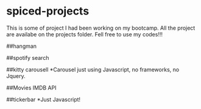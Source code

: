 # spiced-projects
This is some of project I had been working on my bootcamp.
All the project are availabe on the projects folder. Fell free to use my codes!!!

##hangman

##spotify search

##kitty carousell
*Carousel just using Javascript, no frameworks, no Jquery.

##Movies IMDB API

##tickerbar
*Just Javascript!
